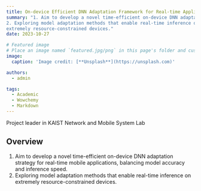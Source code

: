 ```yaml
---
title: On-device Efficient DNN Adaptation Framework for Real-time Applications
summary: "1. Aim to develop a novel time-efficient on-device DNN adaptation strategy for real-time mobile applications, balancing model accuracy and inference speed. 
2. Exploring model adaptation methods that enable real-time inference on
extremely resource-constrained devices."
date: 2023-10-27

# Featured image
# Place an image named `featured.jpg/png` in this page's folder and customize its options here.
image:
  caption: 'Image credit: [**Unsplash**](https://unsplash.com)'

authors:
  - admin

tags:
  - Academic
  - Wowchemy
  - Markdown
---
```


Project leader in KAIST Network and Mobile System Lab

## Overview

1. Aim to develop a novel time-efficient on-device DNN adaptation strategy for real-time mobile applications, balancing model accuracy and inference speed.
2. Exploring model adaptation methods that enable real-time inference on
extremely resource-constrained devices.